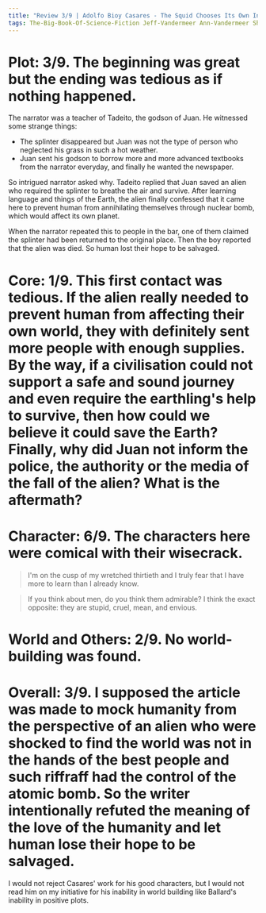 ```yaml
---
title: "Review 3/9 | Adolfo Bioy Casares - The Squid Chooses Its Own Ink"
tags: The-Big-Book-Of-Science-Fiction Jeff-Vandermeer Ann-Vandermeer Short-Story Novelette Science-Fiction 1914-1999 1962
---
```


# Plot: 3/9. The beginning was great but the ending was tedious as if nothing happened.
The narrator was a teacher of Tadeito, the godson of Juan. He witnessed some  strange things:
+ The splinter disappeared but Juan was not the type of person who neglected his grass in such a hot weather.
+ Juan sent his godson to borrow more and more advanced textbooks from the narrator everyday, and finally he wanted the newspaper.

So intrigued narrator asked why. Tadeito replied that Juan saved an alien who required the splinter to breathe the air and survive. After learning language and things of the Earth, the alien finally confessed that it came here to prevent human from annihilating themselves through nuclear bomb, which would affect its own planet. 

When the narrator repeated this to people in the bar, one of them claimed the splinter had been returned to the original place. Then the boy reported that the alien was died. So human lost their hope to be salvaged.



# Core: 1/9. This first contact was tedious. If the alien really needed to prevent human from affecting their own world, they with definitely sent more people with enough supplies. By the way, if a civilisation could not support a safe and sound journey and even require the earthling's help to survive, then how could we believe it could save the Earth? Finally, why did Juan not inform the police, the authority or the media of the fall of the alien? What is the aftermath?



# Character: 6/9. The characters here were comical with their wisecrack.
> I'm on the cusp of my wretched thirtieth and I truly fear that I have more to learn than I already know.

> If you think about men, do you think them admirable? I think the exact opposite: they are stupid, cruel, mean, and envious.

# World and Others: 2/9. No world-building was found.



# Overall: 3/9. I supposed the article was made to mock humanity from the perspective of an alien who were shocked to find the world was not in the hands of the best people and such riffraff had the control of the atomic bomb. So the writer intentionally refuted the meaning of the love of the humanity and let human lose their hope to be salvaged.
I would not reject Casares' work for his good characters, but I would not read him on my initiative for his inability in world building like Ballard's inability in positive plots.
